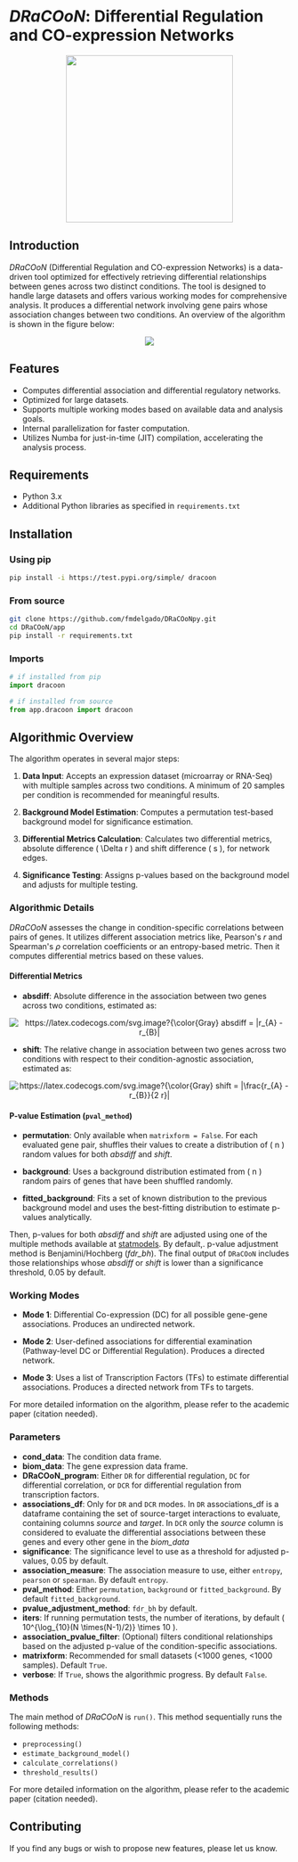 # _DRaCOoN_: Differential Regulation and CO-expression Networks
<p align="center">
  <img src="https://github.com/fmdelgado/DRACOONpy/raw/master/img/dracoon_logo.png" width="300"/>
</p>

## Introduction
_DRaCOoN_ (Differential Regulation and CO-expression Networks) is a data-driven tool optimized for effectively retrieving differential relationships between genes across two distinct conditions. The tool is designed to handle large datasets and offers various working modes for comprehensive analysis. It produces a differential network involving gene pairs whose association changes between two conditions.
An overview of the algorithm is shown in the figure below:



<p align="center">
  <img src="https://github.com/fmdelgado/DRACOONpy/raw/master/img/graphical_abstrac
t.jpg" />
</p>

## Features

- Computes differential association and differential regulatory networks.
- Optimized for large datasets.
- Supports multiple working modes based on available data and analysis goals.
- Internal parallelization for faster computation.
- Utilizes Numba for just-in-time (JIT) compilation, accelerating the analysis process.

## Requirements

- Python 3.x
- Additional Python libraries as specified in `requirements.txt`

## Installation

### Using pip
```bash
pip install -i https://test.pypi.org/simple/ dracoon
```

### From source

```bash
git clone https://github.com/fmdelgado/DRaCOoNpy.git
cd DRaCOoN/app
pip install -r requirements.txt
```

### Imports

```python
# if installed from pip
import dracoon

# if installed from source
from app.dracoon import dracoon
```

## Algorithmic Overview

The algorithm operates in several major steps:

1. **Data Input**: Accepts an expression dataset (microarray or RNA-Seq) with multiple samples across two conditions. A minimum of 20 samples per condition is recommended for meaningful results.
  
2. **Background Model Estimation**: Computes a permutation test-based background model for significance estimation.

3. **Differential Metrics Calculation**: Calculates two differential metrics, absolute difference \( \Delta r \) and shift difference \( s \), for network edges.

4. **Significance Testing**: Assigns p-values based on the background model and adjusts for multiple testing.


### Algorithmic Details

_DRaCOoN_ assesses the change in condition-specific correlations between pairs of genes. It utilizes different association metrics like, Pearson's _r_ and Spearman's _ρ_ correlation coefficients or an entropy-based metric. 
Then it computes differential metrics based on these values.

#### Differential Metrics
- **absdiff**: Absolute difference in the association between two genes across two conditions, estimated as:
 <p align="center">
<img src="https://latex.codecogs.com/svg.image?{\color{Gray}&space;absdiff&space;=&space;|r_{A}&space;-&space;r_{B}|" title="https://latex.codecogs.com/svg.image?{\color{Gray} absdiff = |r_{A} - r_{B}|"/>
</p>

- **shift**: The relative change in association between two genes across two conditions with respect to their condition-agnostic association, estimated as:
 <p align="center">
<img src="https://latex.codecogs.com/svg.image?{\color{Gray}&space;shift&space;=&space;|\frac{r_{A}&space;-&space;r_{B}}{2&space;r}|" title="https://latex.codecogs.com/svg.image?{\color{Gray} shift = |\frac{r_{A} - r_{B}}{2 r}|"/>
</p>

#### P-value Estimation (`pval_method`)

- **permutation**: Only available when `matrixform = False`. For each evaluated gene pair, shuffles their values to create a distribution of \( n \) random values for both _absdiff_ and _shift_.

- **background**: Uses a background distribution estimated from \( n \) random pairs of genes that have been shuffled randomly.

- **fitted_background**: Fits a set of known distribution to the previous background model and uses the best-fitting distribution to estimate p-values analytically.

Then, p-values for both _absdiff_ and _shift_ are adjusted using one of the multiple methods available at [statmodels](https://www.statsmodels.org/dev/generated/statsmodels.stats.multitest.multipletests.html). By default,. p-value adjustment method is Benjamini/Hochberg (_fdr_bh_).
The final output of `DRaCOoN` includes those relationships whose  _absdiff_ or _shift_ is lower than a significance threshold, 0.05 by default.


### Working Modes

- **Mode 1**: Differential Co-expression (DC) for all possible gene-gene associations. Produces an undirected network.
  
- **Mode 2**: User-defined associations for differential examination (Pathway-level DC or Differential Regulation). Produces a directed network.

- **Mode 3**: Uses a list of Transcription Factors (TFs) to estimate differential associations. Produces a directed network from TFs to targets.

For more detailed information on the algorithm, please refer to the academic paper (citation needed).

### Parameters

- **cond_data**: The condition data frame.
- **biom_data**: The gene expression data frame.
- **DRaCOoN_program**: Either `DR` for differential regulation, `DC` for differential correlation, or `DCR` for differential regulation from transcription factors.
- **associations_df**: Only for `DR` and `DCR` modes. In `DR` associations_df is a dataframe containing the set of source-target interactions to evaluate, containing columns _source_ and _target_. In `DCR` only the _source_ column is considered to evaluate the differential associations between these genes and every other gene in the _biom_data_
- **significance**: The significance level to use as a threshold for adjusted p-values, 0.05 by default.
- **association_measure**: The association measure to use, either `entropy`, `pearson` or `spearman`. By default `entropy`.
- **pval_method**: Either `permutation`, `background` or `fitted_background`. By default `fitted_background`.
- **pvalue_adjustment_method**: `fdr_bh` by default.
- **iters**: If running permutation tests, the number of iterations, by default \( 10^{\log_{10}(N \times(N-1)/2)} \times 10 \).
- **association_pvalue_filter**: (Optional) filters conditional relationships based on the adjusted p-value of the condition-specific associations.
- **matrixform**: Recommended for small datasets (<1000 genes, <1000 samples). Default `True`.
- **verbose**: If `True`, shows the algorithmic progress. By default `False`.

### Methods

The main method of _DRaCOoN_ is `run()`. This method sequentially runs the following methods:

- `preprocessing()`
- `estimate_background_model()`
- `calculate_correlations()`
- `threshold_results()`

For more detailed information on the algorithm, please refer to the academic paper (citation needed).

## Contributing

If you find any bugs or wish to propose new features, please let us know.

